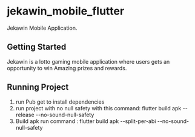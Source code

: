# jekawin_mobile_flutter

Jekawin Mobile Application.

## Getting Started

Jekawin is a lotto gaming mobile application where users gets an opportunity to win Amazing prizes and rewards. 

## Running Project
1. run Pub get to install dependencies
2. run project with no null safety with this command: flutter build apk --release --no-sound-null-safety
3. Build apk run command : flutter build apk --split-per-abi --no-sound-null-safety